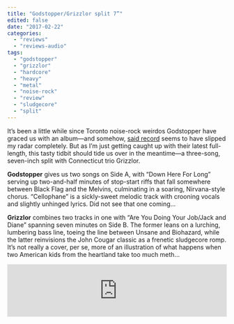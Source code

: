 ```yaml
---
title: "Godstopper/Grizzlor split 7”"
edited: false
date: "2017-02-22"
categories:
  - "reviews"
  - "reviews-audio"
tags:
  - "godstopper"
  - "grizzlor"
  - "hardcore"
  - "heavy"
  - "metal"
  - "noise-rock"
  - "review"
  - "sludgecore"
  - "split"
---
```


It’s been a little while since Toronto noise-rock weirdos Godstopper have graced us with an album—and somehow, [said record](https://godstopper.bandcamp.com/album/lie-down) seems to have slipped my radar completely. But as I’m just getting caught up with their latest full-length, this tasty tidbit should tide us over in the meantime—a three-song, seven-inch split with Connecticut trio Grizzlor.

**Godstopper** gives us two songs on Side A, with “Down Here For Long” serving up two-and-half minutes of stop-start riffs that fall somewhere between Black Flag and the Melvins, culminating in a soaring, Nirvana-style chorus. “Cellophane” is a sickly-sweet melodic track with crooning vocals and slightly unhinged lyrics. Did not see that one coming…

**Grizzlor** combines two tracks in one with “Are You Doing Your Job/Jack and Diane” spanning seven minutes on Side B. The former leans on a lurching, lumbering bass line, toeing the line between Unsane and Biohazard, while the latter reinvisions the John Cougar classic as a frenetic sludgecore romp. It’s not really a cover, per se, more of an illustration of what happens when two American kids from the heartland take too much meth…

<iframe style="border: 0; width: 100%; height: 120px;" src="https://bandcamp.com/EmbeddedPlayer/album=1065494428/size=large/bgcol=ffffff/linkcol=0687f5/tracklist=false/artwork=small/transparent=true/" width="300" height="150" seamless=""><a href="http://corpseflowerrecords.bandcamp.com/album/grizzlor-godstopper-split-7">Grizzlor / Godstopper split 7" by Corpse Flower Records</a></iframe>
